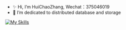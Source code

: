 - ✨ Hi, I’m HuiChaoZhang, Wechat：375046019
- 👀 I’m dedicated to distributed database and storage

[![My Skills](https://skillicons.dev/icons?i=cpp,c,py,go,linux,redis,mysql,nginx,kafka&theme=light)](https://skillicons.dev)

<!---
zhuichao001/zhuichao001 is a ✨ special ✨ repository because its `README.md` (this file) appears on your GitHub profile.
You can click the Preview link to take a look at your changes.
--->
